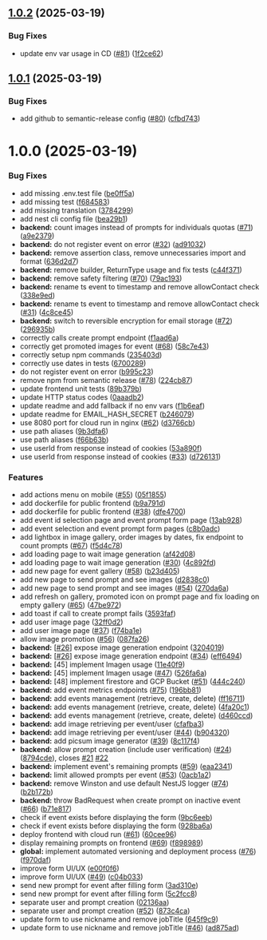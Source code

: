 ## [1.0.2](https://github.com/thomassloboda/AI-magine/compare/v1.0.1...v1.0.2) (2025-03-19)


### Bug Fixes

* update env var usage in CD ([#81](https://github.com/thomassloboda/AI-magine/issues/81)) ([1f2ce62](https://github.com/thomassloboda/AI-magine/commit/1f2ce62606e64b77f3ef3d026c13d5931983a386))

## [1.0.1](https://github.com/thomassloboda/AI-magine/compare/v1.0.0...v1.0.1) (2025-03-19)


### Bug Fixes

* add github to semantic-release config ([#80](https://github.com/thomassloboda/AI-magine/issues/80)) ([cfbd743](https://github.com/thomassloboda/AI-magine/commit/cfbd743d3fa15964e34d44580966464634da8d90))

# 1.0.0 (2025-03-19)


### Bug Fixes

* add missing .env.test file ([be0ff5a](https://github.com/thomassloboda/AI-magine/commit/be0ff5aef1c7833e1c9d168622f3b86d921bf3db))
* add missing test ([f684583](https://github.com/thomassloboda/AI-magine/commit/f684583c25d8bebb19635b81e3bf3377ee0f4b1a))
* add missing translation ([3784299](https://github.com/thomassloboda/AI-magine/commit/37842998020af3be16c0bc3d831ef2f8f4a79842))
* add nest cli config file ([bea29b1](https://github.com/thomassloboda/AI-magine/commit/bea29b159ee96a9a50003bd39d3d771df4a6b554))
* **backend:** count images instead of prompts for individuals quotas ([#71](https://github.com/thomassloboda/AI-magine/issues/71)) ([a9e2379](https://github.com/thomassloboda/AI-magine/commit/a9e23794c729999b0481a036cf303413092dacae))
* **backend:** do not register event on error ([#32](https://github.com/thomassloboda/AI-magine/issues/32)) ([ad91032](https://github.com/thomassloboda/AI-magine/commit/ad91032a4ee55bff0a5c32e65986d0f0d6098ab6))
* **backend:** remove assertion class, remove unnecessaries import and format ([636d2d7](https://github.com/thomassloboda/AI-magine/commit/636d2d7ef7ec1d6ca222c24b94b12e6f86b6c184))
* **backend:** remove builder, ReturnType usage and fix tests ([c44f371](https://github.com/thomassloboda/AI-magine/commit/c44f3719e72fb45cac75237586dbecdb1de6053d))
* **backend:** remove safety filtering ([#70](https://github.com/thomassloboda/AI-magine/issues/70)) ([79ac193](https://github.com/thomassloboda/AI-magine/commit/79ac193f4e95a9cdc3784151e00ce6ebfab04d1b))
* **backend:** rename ts event to timestamp and remove allowContact check ([338e9ed](https://github.com/thomassloboda/AI-magine/commit/338e9edd7fc883fd2f35e904e09de9d904a92c09))
* **backend:** rename ts event to timestamp and remove allowContact check ([#31](https://github.com/thomassloboda/AI-magine/issues/31)) ([4c8ce45](https://github.com/thomassloboda/AI-magine/commit/4c8ce45cb768bc5d0cebf9d20637efd25e3953bb))
* **backend:** switch to reversible encryption for email storage ([#72](https://github.com/thomassloboda/AI-magine/issues/72)) ([296935b](https://github.com/thomassloboda/AI-magine/commit/296935b2212bb15f169b6f8e0f0245019ef66d0f))
* correctly calls create prompt endpoint ([f1aad6a](https://github.com/thomassloboda/AI-magine/commit/f1aad6a1662e32a90c7e2ae9dd47d7cec86edf6d))
* correctly get promoted images for event ([#68](https://github.com/thomassloboda/AI-magine/issues/68)) ([58c7e43](https://github.com/thomassloboda/AI-magine/commit/58c7e436a2f37d305b214c9221d58850e340ab43))
* correctly setup npm commands ([235403d](https://github.com/thomassloboda/AI-magine/commit/235403ddaf3f3f6811c3b32cf183df638bbe4727))
* correctly use dates in tests ([6700289](https://github.com/thomassloboda/AI-magine/commit/670028961781db178893263d8683fed76e22ad87))
* do not register event on error ([b995c23](https://github.com/thomassloboda/AI-magine/commit/b995c23a463544a00f6dd2bccb93524b34ddd734))
* remove npm from semantic release ([#78](https://github.com/thomassloboda/AI-magine/issues/78)) ([224cb87](https://github.com/thomassloboda/AI-magine/commit/224cb872ce575f3b834acf1640c466ab408f4bd2))
* update frontend unit tests ([89b379b](https://github.com/thomassloboda/AI-magine/commit/89b379bf394db3a89ed345f1fbd5e4074793d572))
* update HTTP status codes ([0aaadb2](https://github.com/thomassloboda/AI-magine/commit/0aaadb243fee931d61e700cd94e0430029850db9))
* update readme and add fallback if no env vars ([f1b6eaf](https://github.com/thomassloboda/AI-magine/commit/f1b6eafedf5d7576d7444c18fd998b30d4fd03ba))
* update readme for EMAIL_HASH_SECRET ([b246079](https://github.com/thomassloboda/AI-magine/commit/b2460791cf30c6cf8309cb9c5c04008c57afd012))
* use 8080 port for cloud run in nginx ([#62](https://github.com/thomassloboda/AI-magine/issues/62)) ([d3766cb](https://github.com/thomassloboda/AI-magine/commit/d3766cb28441263715596475dd1f66dee4c91b5d))
* use path aliases ([9b3dfa6](https://github.com/thomassloboda/AI-magine/commit/9b3dfa6b4ed48f870c281c6be05c68766cf03094))
* use path aliases ([f66b63b](https://github.com/thomassloboda/AI-magine/commit/f66b63bb5e6e202f4501bd2ad2446e3b05ba5142))
* use userId from response instead of cookies ([53a890f](https://github.com/thomassloboda/AI-magine/commit/53a890f1c0a41752f1464c2e53b1b91843ac09d4))
* use userId from response instead of cookies ([#33](https://github.com/thomassloboda/AI-magine/issues/33)) ([d726131](https://github.com/thomassloboda/AI-magine/commit/d726131bb30c37513c7220943dee5ddd20c4f8fc))


### Features

* add actions menu on mobile ([#55](https://github.com/thomassloboda/AI-magine/issues/55)) ([05f1855](https://github.com/thomassloboda/AI-magine/commit/05f1855ae95a1c948063738dc9ab3e1708ef8a84))
* add dockerfile for public frontend ([b9a791d](https://github.com/thomassloboda/AI-magine/commit/b9a791d5b61089121d3cf5f24c0d2d0d49c5d37c))
* add dockerfile for public frontend ([#38](https://github.com/thomassloboda/AI-magine/issues/38)) ([dfe4700](https://github.com/thomassloboda/AI-magine/commit/dfe4700873bfc427b1b3bd4e35f08fe39f1ab6de))
* add event id selection page and event prompt form page ([13ab928](https://github.com/thomassloboda/AI-magine/commit/13ab928cac2daf707f4bab0318c5605f6a3349c1))
* add event selection and event prompt form pages ([c8b0adc](https://github.com/thomassloboda/AI-magine/commit/c8b0adc142b640d7b1aee13fd646a9724ba302f4))
* add lightbox in image gallery, order images by dates, fix endpoint to count prompts ([#67](https://github.com/thomassloboda/AI-magine/issues/67)) ([f5d4c78](https://github.com/thomassloboda/AI-magine/commit/f5d4c786548fbb9cd4d1906a861b058c9c13118a))
* add loading page to wait image generation ([af42d08](https://github.com/thomassloboda/AI-magine/commit/af42d0876089f9ccafd7f41e7acddb743e2b64e7))
* add loading page to wait image generation ([#30](https://github.com/thomassloboda/AI-magine/issues/30)) ([4c892fd](https://github.com/thomassloboda/AI-magine/commit/4c892fd67e3ea3e81983c393846962339d676477))
* add new page for event gallery ([#58](https://github.com/thomassloboda/AI-magine/issues/58)) ([b23d405](https://github.com/thomassloboda/AI-magine/commit/b23d4054fa3f82973037cf30e1bbfb0cc5e9bbac))
* add new page to send prompt and see images ([d2838c0](https://github.com/thomassloboda/AI-magine/commit/d2838c0a20c3cc33eb3e1a5b79e08c739ee57d0a))
* add new page to send prompt and see images ([#54](https://github.com/thomassloboda/AI-magine/issues/54)) ([270da6a](https://github.com/thomassloboda/AI-magine/commit/270da6a896556da0d88cb4ca84ae43aebdab3466))
* add refresh on gallery, promoted icon on prompt page and fix loading on empty gallery ([#65](https://github.com/thomassloboda/AI-magine/issues/65)) ([47be972](https://github.com/thomassloboda/AI-magine/commit/47be972572ffa2698760583379285b88443618ca))
* add toast if call to create prompt fails ([3593faf](https://github.com/thomassloboda/AI-magine/commit/3593fafb531f8a2fb09d497da0e8e8c038a9d201))
* add user image page ([32ff0d2](https://github.com/thomassloboda/AI-magine/commit/32ff0d2426e354adf5de6d6e17df8d78292cdf81))
* add user image page ([#37](https://github.com/thomassloboda/AI-magine/issues/37)) ([f74ba1e](https://github.com/thomassloboda/AI-magine/commit/f74ba1ecfd18e007c2b1c7de69ab632cf4cd6182))
* allow image promotion ([#56](https://github.com/thomassloboda/AI-magine/issues/56)) ([087fa26](https://github.com/thomassloboda/AI-magine/commit/087fa266c611a6e7ae6d8a4199b09475752b0829))
* **backend:** [[#26](https://github.com/thomassloboda/AI-magine/issues/26)] expose image generation endpoint ([3204019](https://github.com/thomassloboda/AI-magine/commit/320401997dbf1327340a64e789765bd220b3a1c5))
* **backend:** [[#26](https://github.com/thomassloboda/AI-magine/issues/26)] expose image generation endpoint ([#34](https://github.com/thomassloboda/AI-magine/issues/34)) ([eff6494](https://github.com/thomassloboda/AI-magine/commit/eff64943996fc8a87bf0f6c909ba754c2ec95b80))
* **backend:** [45] implement Imagen usage ([11e40f9](https://github.com/thomassloboda/AI-magine/commit/11e40f9f0016d55895603cd1ae33341ddfbbee1b))
* **backend:** [45] implement Imagen usage ([#47](https://github.com/thomassloboda/AI-magine/issues/47)) ([526fa6a](https://github.com/thomassloboda/AI-magine/commit/526fa6aa3dc5b068e0142a6e762ea9c1892af0d8))
* **backend:** [48] implement firestore and GCP Bucket  ([#51](https://github.com/thomassloboda/AI-magine/issues/51)) ([444c240](https://github.com/thomassloboda/AI-magine/commit/444c240e65a3290e154279e0f4553683880f271f))
* **backend:** add event metrics endpoints ([#75](https://github.com/thomassloboda/AI-magine/issues/75)) ([196bb81](https://github.com/thomassloboda/AI-magine/commit/196bb81b4f341cf1c3d50a9538e18d5f04c0adca))
* **backend:** add events management (retrieve, create, delete) ([ff16711](https://github.com/thomassloboda/AI-magine/commit/ff16711a71e01a8ac4299d93c86ec57ee49670bb))
* **backend:** add events management (retrieve, create, delete) ([4fa20c1](https://github.com/thomassloboda/AI-magine/commit/4fa20c1b0c4c23d6229997a8215331c69b3d3b14))
* **backend:** add events management (retrieve, create, delete) ([d460ccd](https://github.com/thomassloboda/AI-magine/commit/d460ccd8d650efa23d2e73b8325990d0c66d3b94))
* **backend:** add image retrieving per event/user ([cfafba3](https://github.com/thomassloboda/AI-magine/commit/cfafba3910e5bf1b65add5ddb26281057343c68a))
* **backend:** add image retrieving per event/user ([#44](https://github.com/thomassloboda/AI-magine/issues/44)) ([b904320](https://github.com/thomassloboda/AI-magine/commit/b904320487b3c93b0ed020baa0a6902233f8f3b8))
* **backend:** add picsum image generator ([#39](https://github.com/thomassloboda/AI-magine/issues/39)) ([8c117f4](https://github.com/thomassloboda/AI-magine/commit/8c117f46eff5cd3c863549b76093d4d5cdfca465))
* **backend:** allow prompt creation (include user verification) ([#24](https://github.com/thomassloboda/AI-magine/issues/24)) ([8794cde](https://github.com/thomassloboda/AI-magine/commit/8794cde4ee9ff549b3dcfdf417a54fbd12b0b31f)), closes [#21](https://github.com/thomassloboda/AI-magine/issues/21) [#22](https://github.com/thomassloboda/AI-magine/issues/22)
* **backend:** implement event's remaining prompts ([#59](https://github.com/thomassloboda/AI-magine/issues/59)) ([eaa2341](https://github.com/thomassloboda/AI-magine/commit/eaa23419631b54d538cab69f3b3d581d03630dd7))
* **backend:** limit allowed prompts per event ([#53](https://github.com/thomassloboda/AI-magine/issues/53)) ([0acb1a2](https://github.com/thomassloboda/AI-magine/commit/0acb1a286f7e4fcbeb012b4b2317876f89eda98c))
* **backend:** remove Winston and use default NestJS logger ([#74](https://github.com/thomassloboda/AI-magine/issues/74)) ([b2b172b](https://github.com/thomassloboda/AI-magine/commit/b2b172b8827cdcb4dc7412d70300420b1aff74b3))
* **backend:** throw BadRequest when create prompt on inactive event ([#66](https://github.com/thomassloboda/AI-magine/issues/66)) ([b71e817](https://github.com/thomassloboda/AI-magine/commit/b71e8174dc984e33f02db407cc4cab741b81f746))
* check if event exists before displaying the form ([9bc6eeb](https://github.com/thomassloboda/AI-magine/commit/9bc6eebbaf78738bc41780a453ea330172894d86))
* check if event exists before displaying the form ([928ba6a](https://github.com/thomassloboda/AI-magine/commit/928ba6ae483b064a9c0af5b9708ec31cd83243b8))
* deploy frontend with cloud run ([#61](https://github.com/thomassloboda/AI-magine/issues/61)) ([60cee96](https://github.com/thomassloboda/AI-magine/commit/60cee96e841c080b8d4e2514ee6af057eddc0479))
* display remaining prompts on frontend ([#69](https://github.com/thomassloboda/AI-magine/issues/69)) ([f898989](https://github.com/thomassloboda/AI-magine/commit/f898989d28ba7fd3bae83a63c232bb71e50aa701))
* **global:** implement automated versioning and deployment process ([#76](https://github.com/thomassloboda/AI-magine/issues/76)) ([f970daf](https://github.com/thomassloboda/AI-magine/commit/f970dafd3ee265e8b45fe97816c5f82d2e7b4db6))
* improve form UI/UX ([e00f0f6](https://github.com/thomassloboda/AI-magine/commit/e00f0f67ffa677e59d3f9ff084e0aa6cab19ff1a))
* improve form UI/UX ([#49](https://github.com/thomassloboda/AI-magine/issues/49)) ([c04b033](https://github.com/thomassloboda/AI-magine/commit/c04b0335550c204d9ae892922b9652eca25c2ab0))
* send new prompt for event after filling form ([3ad310e](https://github.com/thomassloboda/AI-magine/commit/3ad310efdc9f3fc79d84710721a8fd97a2ee2d34))
* send new prompt for event after filling form ([5c2fcc8](https://github.com/thomassloboda/AI-magine/commit/5c2fcc89c4069d8c37ed39c2547d72edd51f817c))
* separate user and prompt creation ([02136aa](https://github.com/thomassloboda/AI-magine/commit/02136aa4cb05060c7d7522983305ed43c76038ae))
* separate user and prompt creation ([#52](https://github.com/thomassloboda/AI-magine/issues/52)) ([873c4ca](https://github.com/thomassloboda/AI-magine/commit/873c4ca8c3d52b0f343ba5f3d1999feef83ba34b))
* update form to use nickname and remove jobTitle ([645f9c9](https://github.com/thomassloboda/AI-magine/commit/645f9c92d7f00880c64475eaf833b47ac64650b4))
* update form to use nickname and remove jobTitle ([#46](https://github.com/thomassloboda/AI-magine/issues/46)) ([ad875ad](https://github.com/thomassloboda/AI-magine/commit/ad875adc6b35bfccd249c1aab7c39e688e45602c))
